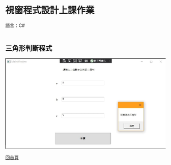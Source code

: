 <h1> 視窗程式設計上課作業 </h1>
語言：C#
<br><br>
<h2>三角形判斷程式</h2>

<img src="https://github.com/iambjlu/CS_class/raw/master/Triangle/Readme_src/photo_2021-11-17_16-28-49.jpg"></img>

<pre><a href="https://github.com/iambjlu/CS_class">回首頁</a></pre>
